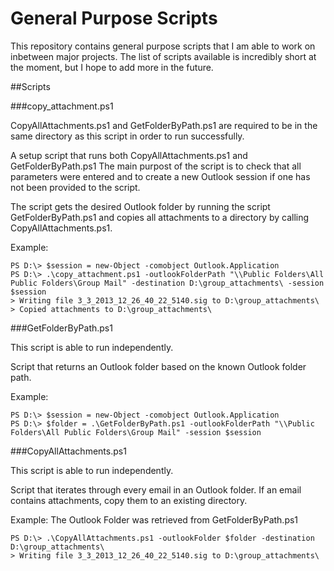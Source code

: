 # General Purpose Scripts #

This repository contains general purpose scripts that I am able to work on
inbetween major projects. The list of scripts available is incredibly short at 
the moment, but I hope to add more in the future.

##Scripts

###copy_attachment.ps1

CopyAllAttachments.ps1 and GetFolderByPath.ps1 are required to be in the same
directory as this script in order to run successfully.

A setup script that runs both CopyAllAttachments.ps1 and GetFolderByPath.ps1
The main purpost of the script is to check that all parameters were entered and
to create a new Outlook session if one has not been provided to the script.

The script gets the desired Outlook folder by running the script 
GetFolderByPath.ps1 and copies all attachments to a directory by calling
CopyAllAttachments.ps1.

Example:

    PS D:\> $session = new-Object -comobject Outlook.Application
    PS D:\> .\copy_attachment.ps1 -outlookFolderPath "\\Public Folders\All Public Folders\Group Mail" -destination D:\group_attachments\ -session $session
    > Writing file 3_3_2013_12_26_40_22_5140.sig to D:\group_attachments\
    > Copied attachments to D:\group_attachments\

###GetFolderByPath.ps1

This script is able to run independently.

Script that returns an Outlook folder based on the known Outlook folder path.

Example:

    PS D:\> $session = new-Object -comobject Outlook.Application
    PS D:\> $folder = .\GetFolderByPath.ps1 -outlookFolderPath "\\Public Folders\All Public Folders\Group Mail" -session $session

###CopyAllAttachments.ps1

This script is able to run independently.

Script that iterates through every email in an Outlook folder. If an email 
contains attachments, copy them to an existing directory.

Example:
The Outlook Folder was retrieved from GetFolderByPath.ps1

    PS D:\> .\CopyAllAttachments.ps1 -outlookFolder $folder -destination D:\group_attachments\
    > Writing file 3_3_2013_12_26_40_22_5140.sig to D:\group_attachments\
